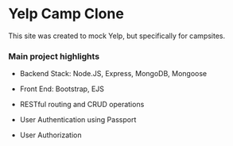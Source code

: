 # Yelp Camp Clone

This site was created to mock Yelp, but specifically for campsites.

### Main project highlights

* Backend Stack: Node.JS, Express, MongoDB, Mongoose
* Front End: Bootstrap, EJS

* RESTful routing and CRUD operations
* User Authentication using Passport
* User Authorization

